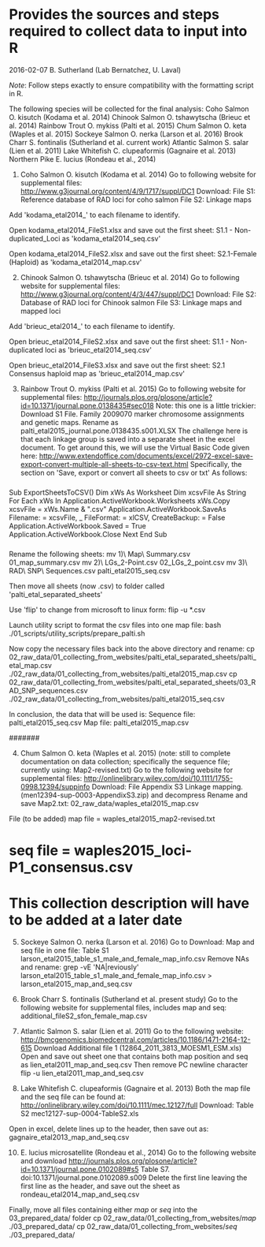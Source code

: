 # Provides the sources and steps required to collect data to input into R
2016-02-07
B. Sutherland (Lab Bernatchez, U. Laval)

*Note*: Follow steps exactly to ensure compatibility with the formatting script in R.

The following species will be collected for the final analysis:
Coho Salmon O. kisutch (Kodama et al. 2014)
Chinook Salmon O. tshawytscha (Brieuc et al. 2014)
Rainbow Trout O. mykiss (Palti et al. 2015)
Chum Salmon O. keta (Waples et al. 2015)
Sockeye Salmon O. nerka (Larson et al. 2016)
Brook Charr S. fontinalis (Sutherland et al. current work)
Atlantic Salmon S. salar (Lien et al. 2011)
Lake Whitefish C. clupeaformis (Gagnaire et al. 2013)
Northern Pike E. lucius (Rondeau et al., 2014)


1. Coho Salmon O. kisutch (Kodama et al. 2014)
Go to following website for supplemental files: 
http://www.g3journal.org/content/4/9/1717/suppl/DC1
Download:
File S1: Reference database of RAD loci for coho salmon
File S2: Linkage maps

Add 'kodama_etal2014_' to each filename to identify.

Open kodama_etal2014_FileS1.xlsx and save out the first sheet:
S1.1 - Non-duplicated_Loci
as 'kodama_etal2014_seq.csv'

Open kodama_etal2014_FileS2.xlsx and save out the first sheet:
S2.1-Female (Haploid)
as 'kodama_etal2014_map.csv'


2. Chinook Salmon O. tshawytscha (Brieuc et al. 2014)
Go to following website for supplemental files:
http://www.g3journal.org/content/4/3/447/suppl/DC1
Download:
File S2: Database of RAD loci for Chinook salmon
File S3: Linkage maps and mapped loci

Add 'brieuc_etal2014_' to each filename to identify.

Open brieuc_etal2014_FileS2.xlsx and save out the first sheet:
S1.1 - Non-duplicated loci
as 'brieuc_etal2014_seq.csv'

Open brieuc_etal2014_FileS3.xlsx and save out the first sheet:
S2.1 Consensus haploid map
as 'brieuc_etal2014_map.csv'


3. Rainbow Trout O. mykiss (Palti et al. 2015)
Go to following website for supplemental files:
http://journals.plos.org/plosone/article?id=10.1371/journal.pone.0138435#sec018
Note: this one is a little trickier:
Download 
S1 File. Family 2009070 marker chromosome assignments and genetic maps.
Rename as palti_etal2015_journal.pone.0138435.s001.XLSX
The challenge here is that each linkage group is saved into a separate sheet in the excel document. To get around this, we will use the Virtual Basic Code given here:
http://www.extendoffice.com/documents/excel/2972-excel-save-export-convert-multiple-all-sheets-to-csv-text.html
Specifically, the section on 'Save, export or convert all sheets to csv or txt'
As follows:

###

Sub ExportSheetsToCSV()
    Dim xWs As Worksheet
    Dim xcsvFile As String
    For Each xWs In Application.ActiveWorkbook.Worksheets
        xWs.Copy
        xcsvFile = xWs.Name & ".csv"
        Application.ActiveWorkbook.SaveAs Filename: = xcsvFile, _
        FileFormat: = xlCSV, CreateBackup: = False
        Application.ActiveWorkbook.Saved = True
        Application.ActiveWorkbook.Close
    Next
End Sub

###
Rename the following sheets:
mv 1\)\ Map\ Summary.csv 01_map_summary.csv
mv 2\)\ LGs_2-Point.csv 02_LGs_2_point.csv
mv 3\)\ RAD\ SNP\ Sequences.csv palti_etal2015_seq.csv

Then move all sheets (now .csv) to folder called 'palti_etal_separated_sheets'

Use 'flip' to change from microsoft to linux form:
flip -u *.csv

Launch utility script to format the csv files into one map file:
bash ./01_scripts/utility_scripts/prepare_palti.sh

Now copy the necessary files back into the above directory and rename:
cp 02_raw_data/01_collecting_from_websites/palti_etal_separated_sheets/palti_etal_map.csv ./02_raw_data/01_collecting_from_websites/palti_etal2015_map.csv
cp 02_raw_data/01_collecting_from_websites/palti_etal_separated_sheets/03_RAD_SNP_sequences.csv ./02_raw_data/01_collecting_from_websites/palti_etal2015_seq.csv

In conclusion, the data that will be used is:
Sequence file: palti_etal2015_seq.csv
Map file: palti_etal2015_map.csv

#######

4. Chum Salmon O. keta (Waples et al. 2015) (note: still to complete documentation on data collection; specifically the sequence file; currently using: Map2-revised.txt)
Go to the following website for supplemental files:
http://onlinelibrary.wiley.com/doi/10.1111/1755-0998.12394/suppinfo
Download:
File Appendix S3 Linkage mapping. (men12394-sup-0003-AppendixS3.zip) and decompress
Rename and save Map2.txt: 02_raw_data/waples_etal2015_map.csv

File (to be added)
map file = waples_etal2015_map2-revised.txt 
# seq file = waples2015_loci-P1_consensus.csv

# This collection description will have to be added at a later date


5. Sockeye Salmon O. nerka (Larson et al. 2016)
Go to 
Download:
Map and seq file in one file: Table S1
larson_etal2015_table_s1_male_and_female_map_info.csv
Remove NAs and rename:
grep -vE 'NA|reviously' larson_etal2015_table_s1_male_and_female_map_info.csv > larson_etal2015_map_and_seq.csv


6. Brook Charr S. fontinalis (Sutherland et al. present study)
Go to the following website for supplemental files, includes map and seq:
additional_fileS2_sfon_female_map.csv


7. Atlantic Salmon S. salar (Lien et al. 2011)
Go to the following website:
http://bmcgenomics.biomedcentral.com/articles/10.1186/1471-2164-12-615
Download Additional file 1 (12864_2011_3813_MOESM1_ESM.xls)
Open and save out sheet one that contains both map position and seq as lien_etal2011_map_and_seq.csv
Then remove PC newline character
flip -u lien_etal2011_map_and_seq.csv


8. Lake Whitefish C. clupeaformis (Gagnaire et al. 2013)
Both the map file and the seq file can be found at:
http://onlinelibrary.wiley.com/doi/10.1111/mec.12127/full
Download: Table S2
mec12127-sup-0004-TableS2.xls

Open in excel, delete lines up to the header, then save out as:
gagnaire_etal2013_map_and_seq.csv


10. E. lucius microsatellite (Rondeau et al., 2014)
Go to the following website and download
http://journals.plos.org/plosone/article?id=10.1371/journal.pone.0102089#s5
Table S7. doi:10.1371/journal.pone.0102089.s009
Delete the first line leaving the first line as the header, and save out the sheet as
rondeau_etal2014_map_and_seq.csv


Finally, move all files containing either *map* or *seq* into the 03_prepared_data/ folder
cp 02_raw_data/01_collecting_from_websites/*map* ./03_prepared_data/
cp 02_raw_data/01_collecting_from_websites/*seq* ./03_prepared_data/